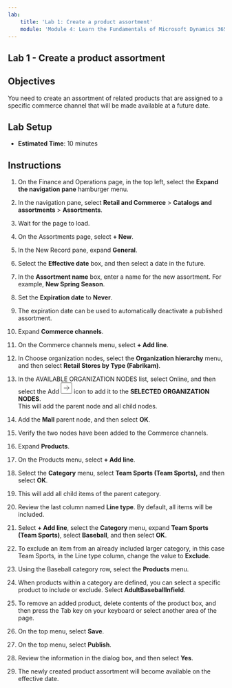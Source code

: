 ```yaml
---
lab:
    title: 'Lab 1: Create a product assortment'
    module: 'Module 4: Learn the Fundamentals of Microsoft Dynamics 365 Commerce'
---
```


## Lab 1 - Create a product assortment

## Objectives

You need to create an assortment of related products that are assigned to a specific commerce channel that will be made available at a future date.

## Lab Setup

   - **Estimated Time**: 10 minutes

## Instructions

1. On the Finance and Operations page, in the top left, select the **Expand the navigation pane** hamburger menu.

1. In the navigation pane, select **Retail and Commerce** > **Catalogs and assortments** > **Assortments**.

1. Wait for the page to load.

1. On the Assortments page, select **+ New**.

1. In the New Record pane, expand **General**.

1. Select the **Effective date** box, and then select a date in the future.

1. In the **Assortment name** box, enter a name for the new assortment. For example, **New Spring Season**.

1. Set the **Expiration date** to **Never**.

1. The expiration date can be used to automatically deactivate a published assortment.

1. Expand **Commerce channels**.

1. On the Commerce channels menu, select **+ Add line**.

1. In Choose organization nodes, select the **Organization hierarchy** menu, and then select **Retail Stores by Type (Fabrikam)**.

1. In the AVAILABLE ORGANIZATION NODES list, select Online, and then select the Add ![Right-arrow icon](./media/d365-fo-add-org-node-icon.png) icon to add it to the **SELECTED ORGANIZATION NODES**.  
  This will add the parent node and all child nodes.

1. Add the **Mall** parent node, and then select **OK**.

1. Verify the two nodes have been added to the Commerce channels.

1. Expand **Products**.

1. On the Products menu, select **+ Add line**.

1. Select the **Category** menu, select **Team Sports (Team Sports),** and then select **OK**.

1. This will add all child items of the parent category.

1. Review the last column named **Line type**. By default, all items will be included.

1. Select **+ Add line**, select the **Category** menu, expand **Team Sports (Team Sports)**, select **Baseball**, and then select **OK**.

1. To exclude an item from an already included larger category, in this case Team Sports, in the Line type column, change the value to **Exclude**.

1. Using the Baseball category row, select the **Products** menu.

1. When products within a category are defined, you can select a specific product to include or exclude. Select **AdultBaseballInfield**.

1. To remove an added product, delete contents of the product box, and then press the Tab key on your keyboard or select another area of the page.

1. On the top menu, select **Save**.

1. On the top menu, select **Publish**.

1. Review the information in the dialog box, and then select **Yes**.

1. The newly created product assortment will become available on the effective date.
